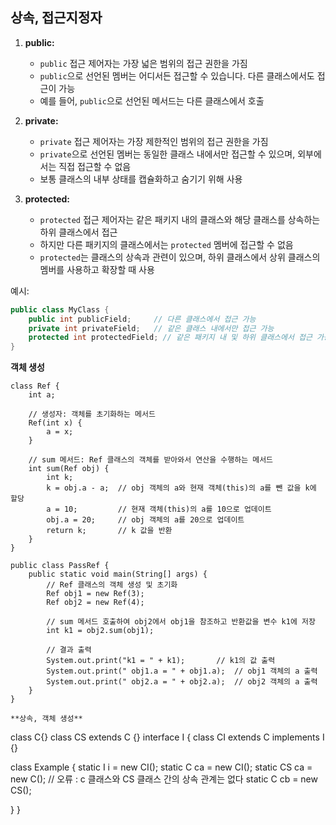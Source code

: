 ## 상속, 접근지정자

1. **public:**
   - `public` 접근 제어자는 가장 넓은 범위의 접근 권한을 가짐
   - `public`으로 선언된 멤버는 어디서든 접근할 수 있습니다. 다른 클래스에서도 접근이 가능
   - 예를 들어, `public`으로 선언된 메서드는 다른 클래스에서 호출

2. **private:**
   - `private` 접근 제어자는 가장 제한적인 범위의 접근 권한을 가짐
   - `private`으로 선언된 멤버는 동일한 클래스 내에서만 접근할 수 있으며, 외부에서는 직접 접근할 수 없음
   - 보통 클래스의 내부 상태를 캡슐화하고 숨기기 위해 사용

3. **protected:**
   - `protected` 접근 제어자는 같은 패키지 내의 클래스와 해당 클래스를 상속하는 하위 클래스에서 접근
   - 하지만 다른 패키지의 클래스에서는 `protected` 멤버에 접근할 수 없음
   - `protected`는 클래스의 상속과 관련이 있으며, 하위 클래스에서 상위 클래스의 멤버를 사용하고 확장할 때 사용

예시:
```java
public class MyClass {
    public int publicField;     // 다른 클래스에서 접근 가능
    private int privateField;   // 같은 클래스 내에서만 접근 가능
    protected int protectedField; // 같은 패키지 내 및 하위 클래스에서 접근 가능
}
```

**객체 생성**

````
class Ref {
    int a;

    // 생성자: 객체를 초기화하는 메서드
    Ref(int x) {
        a = x;
    }

    // sum 메서드: Ref 클래스의 객체를 받아와서 연산을 수행하는 메서드
    int sum(Ref obj) {
        int k;
        k = obj.a - a;  // obj 객체의 a와 현재 객체(this)의 a를 뺀 값을 k에 할당
        a = 10;         // 현재 객체(this)의 a를 10으로 업데이트
        obj.a = 20;     // obj 객체의 a를 20으로 업데이트
        return k;       // k 값을 반환
    }
}

public class PassRef {
    public static void main(String[] args) {
        // Ref 클래스의 객체 생성 및 초기화
        Ref obj1 = new Ref(3);
        Ref obj2 = new Ref(4);

        // sum 메서드 호출하여 obj2에서 obj1을 참조하고 반환값을 변수 k1에 저장
        int k1 = obj2.sum(obj1);

        // 결과 출력
        System.out.print("k1 = " + k1);       // k1의 값 출력
        System.out.print(" obj1.a = " + obj1.a);  // obj1 객체의 a 출력
        System.out.print(" obj2.a = " + obj2.a);  // obj2 객체의 a 출력
    }
}

**상속, 객체 생성**
````
class C{}
class CS extends C {}
interface I {
class CI extends C implements I {}

class Example {
static I i = new CI();
static C ca = new CI();
static CS ca = new C(); // 오류 : c 클래스와 CS 클래스 간의 상속 관계는 없다
static C cb = new CS();

}
}

````
